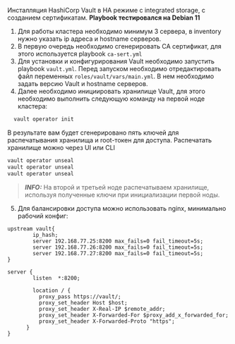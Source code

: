 Инсталляция HashiCorp Vault в HA режиме с integrated storage, с созданием сертификатам. 
**Playbook тестировался на Debian 11**

1. Для работы кластера необходимо минимум 3 сервера, в inventory нужно указать ip адреса и hostname серверов.
2. В первую очередь необходимо сгенерировать CA сертификат, для этого используется playbook  `ca-sert.yml`
3. Для установки и конфигурирования Vault необходимо запустить playbook `vault.yml`. Перед запуском необходимо отредактировать файл переменных `roles/vault/vars/main.yml`. В нем необходимо задать версию Vault и hostname серверов.
4. Далее необходимо инициировать хранилище Vault, для этого необходимо выполнить следующую команду на первой ноде кластера:

```bash
  vault operator init  
```

В результате вам будет сгенерировано пять ключей для распечатывания хранилища и root-токен для доступа.
Распечатать хранилище можно через UI или CLI 

```bash
vault operator unseal
vault operator unseal
vault operator unseal
```

> **_INFO:_**  На второй и третьей ноде распечатываем хранилище, используя полученные ключи при инициализации первой ноды.

5. Для балансировки доступа можно использовать nginx, минимально рабочий конфиг:

```
upstream vault{
        ip_hash;
        server 192.168.77.25:8200 max_fails=0 fail_timeout=5s;
        server 192.168.77.26:8200 max_fails=0 fail_timeout=5s;
        server 192.168.77.27:8200 max_fails=0 fail_timeout=5s;
}

server {
        listen  *:8200;

        location / {
          proxy_pass https://vault/;
          proxy_set_header Host $host;
          proxy_set_header X-Real-IP $remote_addr;
          proxy_set_header X-Forwarded-For $proxy_add_x_forwarded_for;
          proxy_set_header X-Forwarded-Proto "https";
      }
}

```